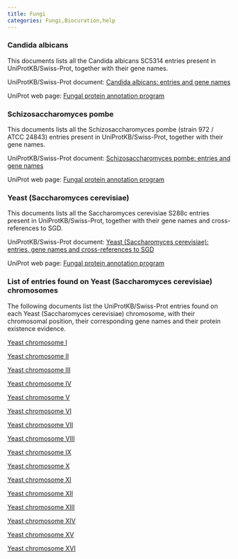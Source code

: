 ```yaml
---
title: Fungi
categories: Fungi,Biocuration,help
---
```


### Candida albicans

This documents lists all the Candida albicans SC5314 entries present in UniProtKB/Swiss-Prot, together with their gene names.

UniProtKB/Swiss-Prot document: [Candida albicans: entries and gene names](http://www.uniprot.org/docs/calbican)

UniProt web page: [Fungal protein annotation program](http://www.uniprot.org/program/Fungi)

### Schizosaccharomyces pombe

This documents lists all the Schizosaccharomyces pombe (strain 972 / ATCC 24843) entries present in UniProtKB/Swiss-Prot, together with their gene names.

UniProtKB/Swiss-Prot document: [Schizosaccharomyces pombe: entries and gene names](http://www.uniprot.org/docs/pombe)

UniProt web page: [Fungal protein annotation program](http://www.uniprot.org/program/Fungi)

### Yeast (Saccharomyces cerevisiae)

This documents lists all the Saccharomyces cerevisiae S288c entries present in UniProtKB/Swiss-Prot, together with their gene names and cross-references to SGD.

UniProtKB/Swiss-Prot document: [Yeast (Saccharomyces cerevisiae): entries, gene names and cross-references to SGD](http://www.uniprot.org/docs/yeast)

UniProt web page: [Fungal protein annotation program](http://www.uniprot.org/program/Fungi)

### List of entries found on Yeast (Saccharomyces cerevisiae) chromosomes

The following documents list the UniProtKB/Swiss-Prot entries found on each Yeast (Saccharomyces cerevisiae) chromosome, with their chromosomal position, their corresponding gene names and their protein existence evidence.

[Yeast chromosome I](http://www.uniprot.org/docs/yeast1)

[Yeast chromosome II](http://www.uniprot.org/docs/yeast2)

[Yeast chromosome III](http://www.uniprot.org/docs/yeast3)

[Yeast chromosome IV](http://www.uniprot.org/docs/yeast4)

[Yeast chromosome V](http://www.uniprot.org/docs/yeast5)

[Yeast chromosome VI](http://www.uniprot.org/docs/yeast6)

[Yeast chromosome VII](http://www.uniprot.org/docs/yeast7)

[Yeast chromosome VIII](http://www.uniprot.org/docs/yeast8)

[Yeast chromosome IX](http://www.uniprot.org/docs/yeast9)

[Yeast chromosome X](http://www.uniprot.org/docs/yeast10)

[Yeast chromosome XI](http://www.uniprot.org/docs/yeast11)

[Yeast chromosome XII](http://www.uniprot.org/docs/yeast12)

[Yeast chromosome XIII](http://www.uniprot.org/docs/yeast13)

[Yeast chromosome XIV](http://www.uniprot.org/docs/yeast14)

[Yeast chromosome XV](http://www.uniprot.org/docs/yeast15)

[Yeast chromosome XVI](http://www.uniprot.org/docs/yeast16)